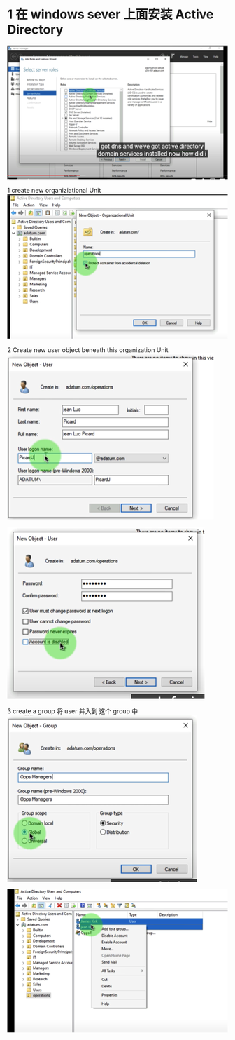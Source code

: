 
# 1 在 windows sever 上面安装 Active Directory 


![](image/Pasted%20image%2020240221141240.png)

1 create new organiziational Unit
![](image/Pasted%20image%2020240221141925.png)

2 Create new user object beneath this organization Unit 
![](image/Pasted%20image%2020240221143300.png)


![](image/Pasted%20image%2020240221143403.png)

3 create a group 
将 user 并入到 这个 group 中 
![](image/Pasted%20image%2020240221143605.png)

![](image/Pasted%20image%2020240221143628.png)










